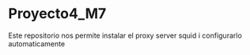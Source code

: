 # Proyecto4_M7
Este repositorio nos permite instalar el proxy server squid i configurarlo automaticamente
